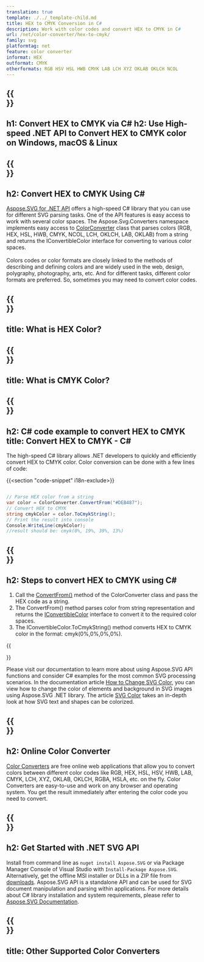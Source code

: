 ```yaml
---
translation: true
template: ./../_template-child.md
title: HEX to CMYK Conversion in C#
description: Work with color codes and convert HEX to CMYK in C#
url: /net/color-converter/hex-to-cmyk/
family: svg
platformtag: net
feature: color converter
informat: HEX
outformat: CMYK
otherformats: RGB HSV HSL HWB CMYK LAB LCH XYZ OKLAB OKLCH NCOL
---
```


{{<section banner>}}
---
h1: Convert HEX to CMYK via C#
h2: Use High-speed .NET API to Convert HEX to CMYK color on Windows, macOS & Linux
---

{{<section overview>}}
---
h2: Convert HEX to CMYK Using C#
---

[Aspose.SVG for .NET API](https://products.aspose.com/svg/net/) offers a high-speed C# library that you can use for different SVG parsing tasks. One of the API features is easy access to work with several color spaces. The Aspose.Svg.Converters namespace implements easy access to [ColorConverter](https://reference.aspose.com/svg/net/aspose.svg.converters/colorconverter/) class that parses colors (RGB, HEX, HSL, HWB, CMYK, NCOL, LCH, OKLCH, LAB, OKLAB) from a string and returns the IConvertibleColor interface for converting to various color spaces.<br><br>
Colors codes or color formats are closely linked to the methods of describing and defining colors and are widely used in the web, design, polygraphy, photography, arts, etc. And for different tasks, different color formats are preferred. So, sometimes you may need to convert color codes.

{{<section input-color>}}
---
title: What is HEX Color?
---

{{<section output-color>}}
---
title: What is CMYK Color?
---

{{<section code-text>}}
---
h2: C# code example to convert HEX to CMYK
title: Convert HEX to CMYK - C#
---

The high-speed C# library allows .NET developers to quickly and efficiently convert HEX to CMYK color. Color conversion can be done with a few lines of code:

{{<section "code-snippet" i18n-exclude>}}

```cs

// Parse HEX color from a string
var color = ColorConverter.ConvertFrom("#DEB487");
// Convert HEX to CMYK 
string cmykColor = color.ToCmykString();
// Print the result into console
Console.WriteLine(cmykColor);
//result should be: cmyk(0%, 19%, 39%, 13%)

```

{{<section steps>}}
---
h2: Steps to convert HEX to CMYK using C#
---

1. Call the [ConvertFrom()](https://reference.aspose.com/svg/net/aspose.svg.converters/colorconverter/convertfrom/) method of the ColorConverter class and pass the HEX code as a string. 
1. The ConvertFrom() method parses color from string representation and returns the [IConvertibleColor](https://reference.aspose.com/svg/net/aspose.svg.drawing/iconvertiblecolor/) interface to convert it to the required color spaces.
1. The IConvertibleColor.ToCmykString() method converts HEX to CMYK color in the format: cmyk(0%,0%,0%,0%).

{{<section documentation>}}

Please visit our documentation to learn more about using Aspose.SVG API functions and consider C# examples for the most common SVG processing scenarios. In the documentation article <a href="https://docs.aspose.com/svg/net/how-to-work-with-aspose-svg-api/how-to-change-svg-color/" target="_blank">How to Change SVG Color</a>, you can view how to change the color of elements and background in SVG images using Aspose.SVG .NET library. The article <a href="https://docs.aspose.com/svg/net/drawing-basics/svg-color/" target="_blank">SVG Color</a> takes an in-depth look at how SVG text and shapes can be colorized.

{{<section online-color-converter>}}
---
h2: Online Color Converter
---

[Color Converters](https://products.aspose.app/svg/color-converter) are free online web applications that allow you to convert colors between different color codes like RGB, HEX, HSL, HSV, HWB, LAB, CMYK, LCH, XYZ, OKLAB, OKLCH, RGBA, HSLA, etc. on the fly. Color Converters are easy-to-use and work on any browser and operating system. You get the result immediately after entering the color code you need to convert.

{{<section get-started>}}
---
h2: Get Started with .NET SVG API
---

Install from command line as ```nuget install Aspose.SVG``` or via Package Manager Console of Visual Studio with ```Install-Package Aspose.SVG```.
Alternatively, get the offline MSI installer or DLLs in a ZIP file from [downloads](https://downloads.aspose.com/svg/net). Aspose.SVG API is a standalone API and can be used for SVG document manipulation and parsing within applications. 
For more details about C# library installation and system requirements, please refer to [Aspose.SVG Documentation](https://docs.aspose.com/svg/net/getting-started/).

{{<section other-color-converters>}}
---
title: Other Supported Color Converters
---